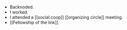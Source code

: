 - Backnoded.
- I worked.
- I attended a [[social.coop]] [[organizing circle]] meeting.
- [[Fellowship of the link]]
